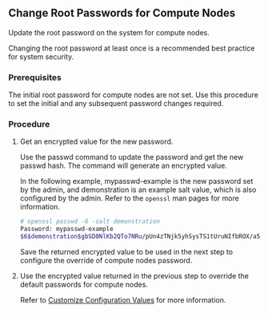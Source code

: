 

## Change Root Passwords for Compute Nodes

Update the root password on the system for compute nodes.

Changing the root password at least once is a recommended best practice for system security.

### Prerequisites

The initial root password for compute nodes are not set. Use this procedure to set the initial and any subsequent password changes required.

### Procedure

1.  Get an encrypted value for the new password.

    Use the passwd command to update the password and get the new passwd hash. The command will generate an encrypted value.

    In the following example, mypasswd-example is the new password set by the admin, and demonstration is an example salt value, which is also configured by the admin. Refer to the `openssl` man pages for more information.

    ```bash
    # openssl passwd -6 -salt demonstration
    Password: mypasswd-example
    $6$demonstration$gbSD0NlKb2QTo7NRu/pUn4zTNjk5yhSysTS1tUruNIfbROX/a5H92T7CF8fovhORUkOtPrLUpGXmbqIEMmvrh/
    ```

    Save the returned encrypted value to be used in the next step to configure the override of compute nodes password.

2.  Use the encrypted value returned in the previous step to override the default passwords for compute nodes.

    Refer to [Customize Configuration Values](../configuration_management/Customize_Configuration_Values.md) for more information.



